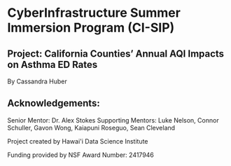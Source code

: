 # CyberInfrastructure Summer Immersion Program (CI-SIP)

## Project: California Counties’ Annual AQI Impacts on Asthma ED Rates
By Cassandra Huber



## Acknowledgements:
Senior Mentor: Dr. Alex Stokes
Supporting Mentors: Luke Nelson, Connor Schuller, Gavon Wong, Kaiapuni Roseguo, Sean Cleveland

Project created by Hawai'i Data Science Institute

Funding provided by NSF 
 Award Number: 2417946

